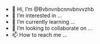 - 👋 Hi, I’m @Bvbnvnbcnnvbnvvzhb
- 👀 I’m interested in ...
- 🌱 I’m currently learning ...
- 💞️ I’m looking to collaborate on ...
- 📫 How to reach me ...

<!---
Bvbnvnbcnnvbnvvzhb/Bvbnvnbcnnvbnvvzhb is a ✨ special ✨ repository because its `README.md` (this file) appears on your GitHub profile.
You can click the Preview link to take a look at your changes.
--->
